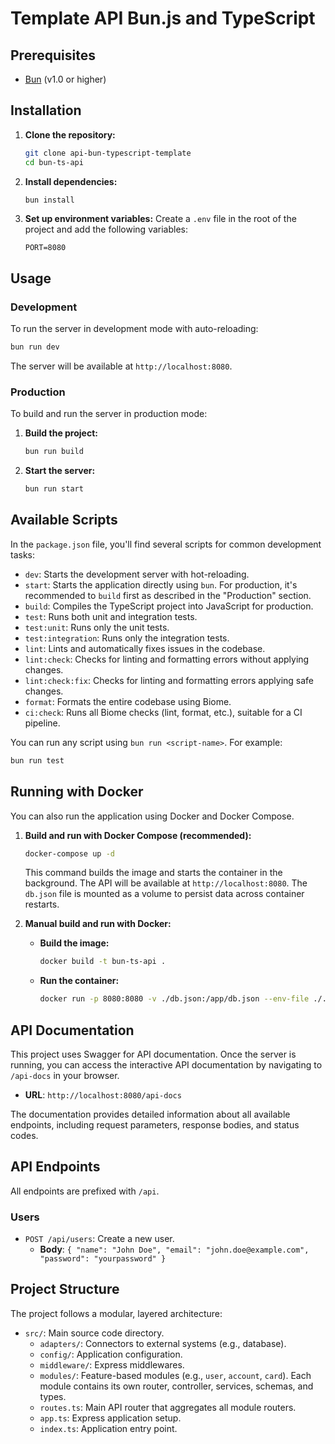 # Template API Bun.js and TypeScript

## Prerequisites

-   [Bun](https://bun.sh/) (v1.0 or higher)

## Installation

1.  **Clone the repository:**
    ```bash
    git clone api-bun-typescript-template
    cd bun-ts-api
    ```

2.  **Install dependencies:**
    ```bash
    bun install
    ```

3.  **Set up environment variables:**
    Create a `.env` file in the root of the project and add the following variables:
    ```
    PORT=8080
    ```

## Usage

### Development

To run the server in development mode with auto-reloading:

```bash
bun run dev
```

The server will be available at `http://localhost:8080`.

### Production

To build and run the server in production mode:

1.  **Build the project:**
    ```bash
    bun run build
    ```

2.  **Start the server:**
    ```bash
    bun run start
    ```

## Available Scripts

In the `package.json` file, you'll find several scripts for common development tasks:

-   `dev`: Starts the development server with hot-reloading.
-   `start`: Starts the application directly using `bun`. For production, it's recommended to `build` first as described in the "Production" section.
-   `build`: Compiles the TypeScript project into JavaScript for production.
-   `test`: Runs both unit and integration tests.
-   `test:unit`: Runs only the unit tests.
-   `test:integration`: Runs only the integration tests.
-   `lint`: Lints and automatically fixes issues in the codebase.
-   `lint:check`: Checks for linting and formatting errors without applying changes.
-   `lint:check:fix`: Checks for linting and formatting errors applying safe changes.
-   `format`: Formats the entire codebase using Biome.
-   `ci:check`: Runs all Biome checks (lint, format, etc.), suitable for a CI pipeline.

You can run any script using `bun run <script-name>`. For example:
```bash
bun run test
```

## Running with Docker

You can also run the application using Docker and Docker Compose.

1.  **Build and run with Docker Compose (recommended):**
    ```bash
    docker-compose up -d
    ```
    This command builds the image and starts the container in the background. The API will be available at `http://localhost:8080`. The `db.json` file is mounted as a volume to persist data across container restarts.

2.  **Manual build and run with Docker:**
    -   **Build the image:**
        ```bash
        docker build -t bun-ts-api .
        ```
    -   **Run the container:**
        ```bash
        docker run -p 8080:8080 -v ./db.json:/app/db.json --env-file ./.env bun-ts-api
        ```

## API Documentation

This project uses Swagger for API documentation. Once the server is running, you can access the interactive API documentation by navigating to `/api-docs` in your browser.

-   **URL**: `http://localhost:8080/api-docs`

The documentation provides detailed information about all available endpoints, including request parameters, response bodies, and status codes.

## API Endpoints

All endpoints are prefixed with `/api`.

### Users
- `POST /api/users`: Create a new user.
  - **Body**: `{ "name": "John Doe", "email": "john.doe@example.com", "password": "yourpassword" }`

## Project Structure

The project follows a modular, layered architecture:

-   `src/`: Main source code directory.
    -   `adapters/`: Connectors to external systems (e.g., database).
    -   `config/`: Application configuration.
    -   `middleware/`: Express middlewares.
    -   `modules/`: Feature-based modules (e.g., `user`, `account`, `card`). Each module contains its own router, controller, services, schemas, and types.
    -   `routes.ts`: Main API router that aggregates all module routers.
    -   `app.ts`: Express application setup.
    -   `index.ts`: Application entry point.
